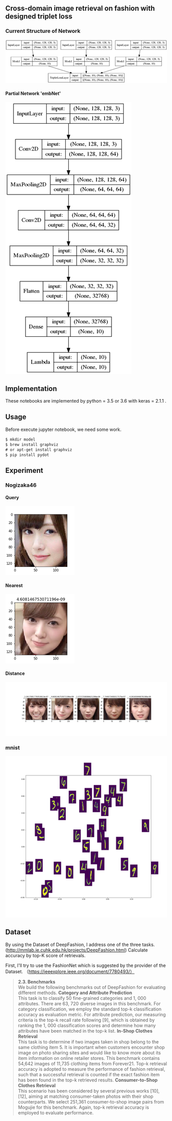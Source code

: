 ## Cross-domain image retrieval on fashion with designed triplet loss
### Current Structure of Network
![tripletNet](./sup/tripletNetWithSequential.png)
#### Partial Network 'embNet'
![embNet](./sup/embNet.png) 
## Implementation
These notebooks are implemented by python = 3.5 or 3.6 with keras = 2.1.1 . 

## Usage
Before execute jupyter notebook, we need some work. 
```
$ mkdir model
$ brew install graphviz
# or apt-get install graphviz
$ pip install pydot
```
## Experiment
### Nogizaka46
#### Query
![query](./nogi_result/query.png)
#### Nearest
![nearest](./nogi_result/nearest.png)
#### Distance
![distance](./nogi_result/retrieval.png)

### mnist
![mnistemb](./sup/mnist_scatter.png)
## Dataset
By using the Dataset of DeepFashion, I address one of the three tasks.
 (http://mmlab.ie.cuhk.edu.hk/projects/DeepFashion.html)
Calculate accuracy by top-K score of retrievals.   

First, I'll try to use the FashionNet which is suggested by the provider of the Dataset.
（https://ieeexplore.ieee.org/document/7780493/）
> **2.3. Benchmarks**<br>
We build the following benchmarks out of DeepFashion for evaluating different methods.
> **Category and Attribute Prediction**<br>
This task is to classify 50 fine-grained categories and 1, 000 attributes. There are 63, 720 diverse images in this benchmark. For category classification, we employ the standard top-k classification accuracy as evaluation metric. For attribute prediction, our measuring criteria is the top-k recall rate following [9], which is obtained by ranking the 1, 000 classification scores and determine how many attributes have been matched in the top-k list.
> **In-Shop Clothes Retrieval**<br>
This task is to determine if two images taken in shop belong to the same clothing item 5. It is important when customers encounter shop image on photo sharing sites and would like to know more about its item information on online retailer stores. This benchmark contains 54,642 images of 11,735 clothing items from Forever21. Top-k retrieval accuracy is adopted to measure the performance of fashion retrieval, such that a successful retrieval is counted if the exact fashion item has been found in the top-k retrieved results.
> **Consumer-to-Shop Clothes Retrieval**<br>
This scenario has been considered by several previous works [10], [12], aiming at matching consumer-taken photos with their shop counterparts. We select 251,361 consumer-to-shop image pairs from Mogujie for this benchmark. Again, top-k retrieval accuracy is employed to evaluate performance.



